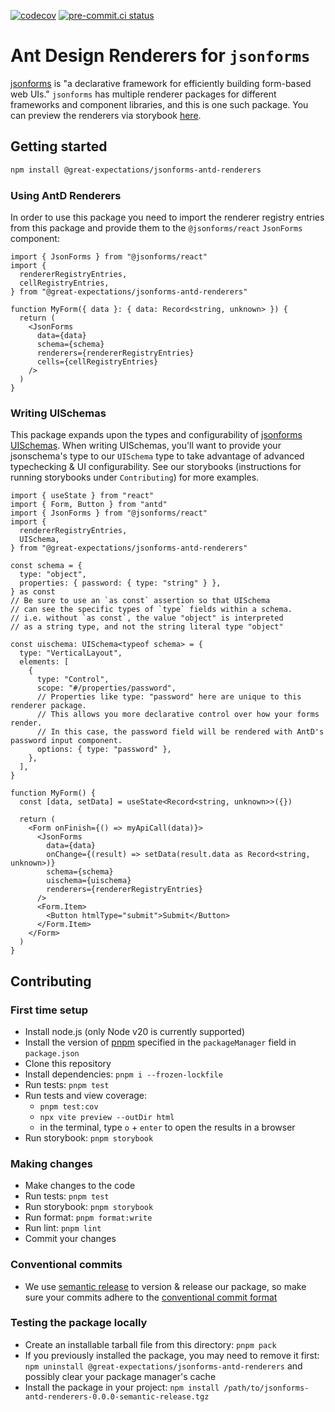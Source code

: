 [![codecov](https://codecov.io/gh/great-expectations/jsonforms-antd-renderers/graph/badge.svg?token=aDz1isILuA)](https://codecov.io/gh/great-expectations/jsonforms-antd-renderers)
[![pre-commit.ci status](https://results.pre-commit.ci/badge/github/great-expectations/jsonforms-antd-renderers/main.svg)](https://results.pre-commit.ci/latest/github/great-expectations/jsonforms-antd-renderers/main)

# Ant Design Renderers for `jsonforms`

[jsonforms](https://jsonforms.io/docs/) is "a declarative framework for efficiently building form-based web UIs." `jsonforms` has multiple renderer packages for different frameworks and component libraries, and this is one such package.
You can preview the renderers via storybook [here](https://great-expectations.github.io/jsonforms-antd-renderers/).

## Getting started

```bash
npm install @great-expectations/jsonforms-antd-renderers
```

### Using AntD Renderers

In order to use this package you need to import the renderer registry entries from this package and provide them to the `@jsonforms/react` `JsonForms` component:

```tsx
import { JsonForms } from "@jsonforms/react"
import {
  rendererRegistryEntries,
  cellRegistryEntries,
} from "@great-expectations/jsonforms-antd-renderers"

function MyForm({ data }: { data: Record<string, unknown> }) {
  return (
    <JsonForms
      data={data}
      schema={schema}
      renderers={rendererRegistryEntries}
      cells={cellRegistryEntries}
    />
  )
}
```

### Writing UISchemas

This package expands upon the types and configurability of [jsonforms UISchemas](https://jsonforms.io/docs/uischema). When writing UISchemas, you'll want to provide your jsonschema's type to our `UISchema` type to take advantage of advanced typechecking & UI configurability. See our storybooks (instructions for running storybooks under `Contributing`) for more examples.

```tsx
import { useState } from "react"
import { Form, Button } from "antd"
import { JsonForms } from "@jsonforms/react"
import {
  rendererRegistryEntries,
  UISchema,
} from "@great-expectations/jsonforms-antd-renderers"

const schema = {
  type: "object",
  properties: { password: { type: "string" } },
} as const
// Be sure to use an `as const` assertion so that UISchema
// can see the specific types of `type` fields within a schema.
// i.e. without `as const`, the value "object" is interpreted
// as a string type, and not the string literal type "object"

const uischema: UISchema<typeof schema> = {
  type: "VerticalLayout",
  elements: [
    {
      type: "Control",
      scope: "#/properties/password",
      // Properties like type: "password" here are unique to this renderer package.
      // This allows you more declarative control over how your forms render.
      // In this case, the password field will be rendered with AntD's password input component.
      options: { type: "password" },
    },
  ],
}

function MyForm() {
  const [data, setData] = useState<Record<string, unknown>>({})

  return (
    <Form onFinish={() => myApiCall(data)}>
      <JsonForms
        data={data}
        onChange={(result) => setData(result.data as Record<string, unknown>)}
        schema={schema}
        uischema={uischema}
        renderers={rendererRegistryEntries}
      />
      <Form.Item>
        <Button htmlType="submit">Submit</Button>
      </Form.Item>
    </Form>
  )
}
```

## Contributing

### First time setup

- Install node.js (only Node v20 is currently supported)
- Install the version of [pnpm](https://pnpm.io/installation) specified in the `packageManager` field in `package.json`
- Clone this repository
- Install dependencies: `pnpm i --frozen-lockfile`
- Run tests: `pnpm test`
- Run tests and view coverage:
  - `pnpm test:cov`
  - `npx vite preview --outDir html`
  - in the terminal, type `o` + `enter` to open the results in a browser
- Run storybook: `pnpm storybook`

### Making changes

- Make changes to the code
- Run tests: `pnpm test`
- Run storybook: `pnpm storybook`
- Run format: `pnpm format:write`
- Run lint: `pnpm lint`
- Commit your changes

### Conventional commits

- We use [semantic release](https://github.com/semantic-release/semantic-release) to version & release our package, so make sure your commits adhere to the [conventional commit format](https://semantic-release.gitbook.io/semantic-release#commit-message-format)

### Testing the package locally

- Create an installable tarball file from this directory: `pnpm pack`
- If you previously installed the package, you may need to remove it first: `npm uninstall @great-expectations/jsonforms-antd-renderers` and possibly clear your package manager's cache
- Install the package in your project: `npm install /path/to/jsonforms-antd-renderers-0.0.0-semantic-release.tgz`
